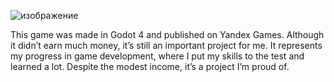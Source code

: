 ![изображение](https://github.com/user-attachments/assets/611b6948-b652-4e18-beb3-de434b7ecdc7)

This game was made in Godot 4 and published on Yandex Games. Although it didn’t earn much money, it’s still an important project for me. It represents my progress in game development, where I put my skills to the test and learned a lot. Despite the modest income, it’s a project I’m proud of.
